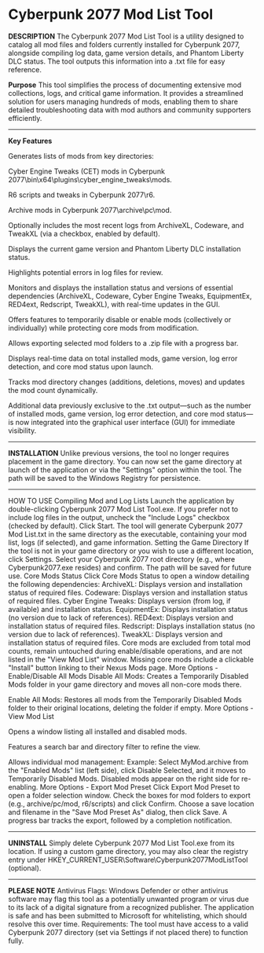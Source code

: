 # Cyberpunk 2077 Mod List Tool
**DESCRIPTION**
The Cyberpunk 2077 Mod List Tool is a utility designed to catalog all mod files and folders currently installed for Cyberpunk 2077, alongside compiling log data, game version details, and Phantom Liberty DLC status. The tool outputs this information into a .txt file for easy reference.

**Purpose**
This tool simplifies the process of documenting extensive mod collections, logs, and critical game information. It provides a streamlined solution for users managing hundreds of mods, enabling them to share detailed troubleshooting data with mod authors and community supporters efficiently.

________________________________________________________________________________________________________________________________________________________________________________________________________________________________________________________________________________________________________________________________________________________________________________

**Key Features**

Generates lists of mods from key directories:

Cyber Engine Tweaks (CET) mods in Cyberpunk 2077\bin\x64\plugins\cyber_engine_tweaks\mods.

R6 scripts and tweaks in Cyberpunk 2077\r6.

Archive mods in Cyberpunk 2077\archive\pc\mod.

Optionally includes the most recent logs from ArchiveXL, Codeware, and TweakXL (via a checkbox, enabled by default).

Displays the current game version and Phantom Liberty DLC installation status.

Highlights potential errors in log files for review.

Monitors and displays the installation status and versions of essential dependencies (ArchiveXL, Codeware, Cyber Engine Tweaks, EquipmentEx, RED4ext, Redscript, TweakXL), with real-time updates in the GUI.

Offers features to temporarily disable or enable mods (collectively or individually) while protecting core mods from modification.

Allows exporting selected mod folders to a .zip file with a progress bar.

Displays real-time data on total installed mods, game version, log error detection, and core mod status upon launch.

Tracks mod directory changes (additions, deletions, moves) and updates the mod count dynamically.

Additional data previously exclusive to the .txt output—such as the number of installed mods, game version, log error detection, and core mod status—is now integrated into the graphical user interface (GUI) for immediate visibility.

________________________________________________________________________________________________________________________________________________________________________________________________________________________________________________________________________________________________________________________________________________________________________________

**INSTALLATION**
Unlike previous versions, the tool no longer requires placement in the game directory. You can now set the game directory at launch of the application or via the "Settings" option within the tool. The path will be saved to the Windows Registry for persistence.

________________________________________________________________________________________________________________________________________________________________________________________________________________________________________________________________________________________________________________________________________________________________________________

HOW TO USE
Compiling Mod and Log Lists
Launch the application by double-clicking Cyberpunk 2077 Mod List Tool.exe.
If you prefer not to include log files in the output, uncheck the "Include Logs" checkbox (checked by default).
Click Start. The tool will generate Cyberpunk 2077 Mod List.txt in the same directory as the executable, containing your mod list, logs (if selected), and game information.
Setting the Game Directory
If the tool is not in your game directory or you wish to use a different location, click Settings.
Select your Cyberpunk 2077 root directory (e.g., where Cyberpunk2077.exe resides) and confirm. The path will be saved for future use.
Core Mods Status
Click Core Mods Status to open a window detailing the following dependencies:
ArchiveXL: Displays version and installation status of required files.
Codeware: Displays version and installation status of required files.
Cyber Engine Tweaks: Displays version (from log, if available) and installation status.
EquipmentEx: Displays installation status (no version due to lack of references).
RED4ext: Displays version and installation status of required files.
Redscript: Displays installation status (no version due to lack of references).
TweakXL: Displays version and installation status of required files.
Core mods are excluded from total mod counts, remain untouched during enable/disable operations, and are not listed in the "View Mod List" window.
Missing core mods include a clickable "Install" button linking to their Nexus Mods page.
More Options - Enable/Disable All Mods
Disable All Mods: Creates a Temporarily Disabled Mods folder in your game directory and moves all non-core mods there.

Enable All Mods: Restores all mods from the Temporarily Disabled Mods folder to their original locations, deleting the folder if empty.
More Options - View Mod List

Opens a window listing all installed and disabled mods.

Features a search bar and directory filter to refine the view.

Allows individual mod management:
Example: Select MyMod.archive from the "Enabled Mods" list (left side), click Disable Selected, and it moves to Temporarily Disabled Mods. Disabled mods appear on the right side for re-enabling.
More Options - Export Mod Preset
Click Export Mod Preset to open a folder selection window.
Check the boxes for mod folders to export (e.g., archive/pc/mod, r6/scripts) and click Confirm.
Choose a save location and filename in the "Save Mod Preset As" dialog, then click Save.
A progress bar tracks the export, followed by a completion notification.

________________________________________________________________________________________________________________________________________________________________________________________________________________________________________________________________________________________________________________________________________________________________________________

**UNINSTALL**
Simply delete Cyberpunk 2077 Mod List Tool.exe from its location. If using a custom game directory, you may also clear the registry entry under HKEY_CURRENT_USER\Software\Cyberpunk2077ModListTool (optional).

________________________________________________________________________________________________________________________________________________________________________________________________________________________________________________________________________________________________________________________________________________________________________________

**PLEASE NOTE**
Antivirus Flags: Windows Defender or other antivirus software may flag this tool as a potentially unwanted program or virus due to its lack of a digital signature from a recognized publisher. The application is safe and has been submitted to Microsoft for whitelisting, which should resolve this over time.
Requirements: The tool must have access to a valid Cyberpunk 2077 directory (set via Settings if not placed there) to function fully.
